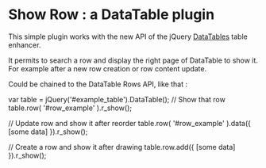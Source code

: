 Show Row : a DataTable plugin
==================

This simple plugin works with the new API of the jQuery [DataTables](http://datatables.net) table enhancer.

It permits to search a row and display the right page of DataTable to show it. For example after a new row creation or row content update.

Could be chained to the DataTable Rows API, like that : 

var table = jQuery('#example_table').DataTable();
// Show that row
table.row( '#row_example' ).r_show();

// Update row and show it after reorder
table.row( '#row_example' ).data({ [some data] }).r_show();

// Create a row and show it after drawing
table.row.add({ [some data] }).r_show();